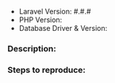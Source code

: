- Laravel Version: #.#.#
- PHP Version:
- Database Driver & Version:

### Description:


### Steps to reproduce:
